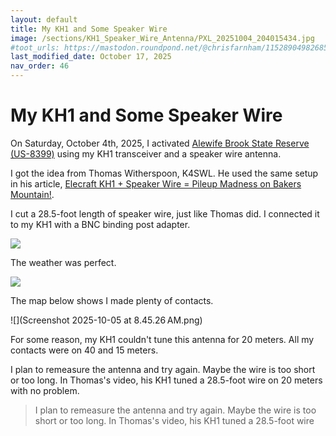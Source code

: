 ```yaml
---
layout: default
title: My KH1 and Some Speaker Wire
image: /sections/KH1_Speaker_Wire_Antenna/PXL_20251004_204015434.jpg
#toot_urls: https://mastodon.roundpond.net/@chrisfarnham/115289049826858502
last_modified_date: October 17, 2025
nav_order: 46
---
```


# My KH1 and Some Speaker Wire

On Saturday, October 4th, 2025, I activated [Alewife Brook State Reserve (US-8399)](https://pota.app/#/park/US-8399) using my KH1 transceiver and a speaker wire antenna.

I got the idea from Thomas Witherspoon, K4SWL. He used the same setup in his article, [Elecraft KH1 + Speaker Wire = Pileup Madness on Bakers Mountain!](https://qrper.com/2023/11/elecraft-kh1-speaker-wire-pileup-madness-on-bakers-mountain/).

I cut a 28.5-foot length of speaker wire, just like Thomas did. I connected it to my KH1 with a BNC binding post adapter.

![](PXL_20251004_204015434.jpg)

The weather was perfect.

![](PXL_20251004_211313130.jpg)

The map below shows I made plenty of contacts.

![](Screenshot 2025-10-05 at 8.45.26 AM.png)

For some reason, my KH1 couldn't tune this antenna for 20 meters. All my contacts were on 40 and 15 meters.

I plan to remeasure the antenna and try again. Maybe the wire is too short or too long. In Thomas's video, his KH1 tuned a 28.5-foot wire on 20 meters with no problem.

> I plan to remeasure the antenna and try again. Maybe the wire is too short or too long. In Thomas's video, his KH1 tuned a 28.5-foot wire
